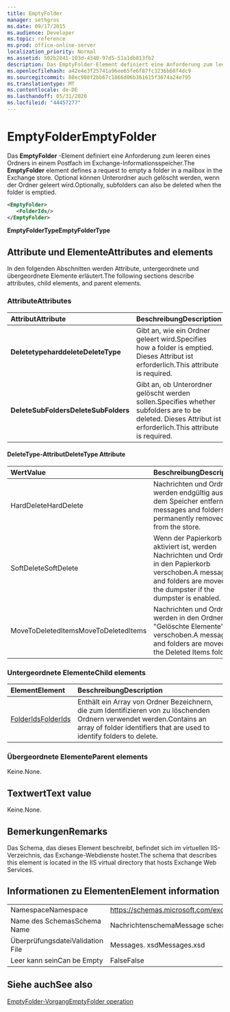 ```yaml
---
title: EmptyFolder
manager: sethgros
ms.date: 09/17/2015
ms.audience: Developer
ms.topic: reference
ms.prod: office-online-server
localization_priority: Normal
ms.assetid: 502b2841-103d-4340-97d5-51a1db813fb2
description: Das EmptyFolder-Element definiert eine Anforderung zum leeren eines Ordners in einem Postfach im Exchange-Informationsspeicher. Optional können Unterordner auch gelöscht werden, wenn der Ordner geleert wird.
ms.openlocfilehash: a42e4e3f25741a96ee65fe6f87fc3236b68f4dc9
ms.sourcegitcommit: 88ec988f2bb67c1866d06b361615f3674a24e795
ms.translationtype: MT
ms.contentlocale: de-DE
ms.lasthandoff: 05/31/2020
ms.locfileid: "44457277"
---
```

# <a name="emptyfolder"></a><span data-ttu-id="e8ced-104">EmptyFolder</span><span class="sxs-lookup"><span data-stu-id="e8ced-104">EmptyFolder</span></span>

<span data-ttu-id="e8ced-105">Das **EmptyFolder** -Element definiert eine Anforderung zum leeren eines Ordners in einem Postfach im Exchange-Informationsspeicher.</span><span class="sxs-lookup"><span data-stu-id="e8ced-105">The **EmptyFolder** element defines a request to empty a folder in a mailbox in the Exchange store.</span></span> <span data-ttu-id="e8ced-106">Optional können Unterordner auch gelöscht werden, wenn der Ordner geleert wird.</span><span class="sxs-lookup"><span data-stu-id="e8ced-106">Optionally, subfolders can also be deleted when the folder is emptied.</span></span> 
  
```XML
<EmptyFolder>
   <FolderIds/>
</EmptyFolder>
```

 <span data-ttu-id="e8ced-107">**EmptyFolderType**</span><span class="sxs-lookup"><span data-stu-id="e8ced-107">**EmptyFolderType**</span></span>
## <a name="attributes-and-elements"></a><span data-ttu-id="e8ced-108">Attribute und Elemente</span><span class="sxs-lookup"><span data-stu-id="e8ced-108">Attributes and elements</span></span>

<span data-ttu-id="e8ced-109">In den folgenden Abschnitten werden Attribute, untergeordnete und übergeordnete Elemente erläutert.</span><span class="sxs-lookup"><span data-stu-id="e8ced-109">The following sections describe attributes, child elements, and parent elements.</span></span>
  
### <a name="attributes"></a><span data-ttu-id="e8ced-110">Attribute</span><span class="sxs-lookup"><span data-stu-id="e8ced-110">Attributes</span></span>

|<span data-ttu-id="e8ced-111">**Attribut**</span><span class="sxs-lookup"><span data-stu-id="e8ced-111">**Attribute**</span></span>|<span data-ttu-id="e8ced-112">**Beschreibung**</span><span class="sxs-lookup"><span data-stu-id="e8ced-112">**Description**</span></span>|
|:-----|:-----|
|<span data-ttu-id="e8ced-113">**Deletetypeharddelete**</span><span class="sxs-lookup"><span data-stu-id="e8ced-113">**DeleteType**</span></span> <br/> |<span data-ttu-id="e8ced-114">Gibt an, wie ein Ordner geleert wird.</span><span class="sxs-lookup"><span data-stu-id="e8ced-114">Specifies how a folder is emptied.</span></span> <span data-ttu-id="e8ced-115">Dieses Attribut ist erforderlich.</span><span class="sxs-lookup"><span data-stu-id="e8ced-115">This attribute is required.</span></span>  <br/> |
|<span data-ttu-id="e8ced-116">**DeleteSubFolders**</span><span class="sxs-lookup"><span data-stu-id="e8ced-116">**DeleteSubFolders**</span></span> <br/> |<span data-ttu-id="e8ced-117">Gibt an, ob Unterordner gelöscht werden sollen.</span><span class="sxs-lookup"><span data-stu-id="e8ced-117">Specifies whether subfolders are to be deleted.</span></span> <span data-ttu-id="e8ced-118">Dieses Attribut ist erforderlich.</span><span class="sxs-lookup"><span data-stu-id="e8ced-118">This attribute is required.</span></span>  <br/> |
   
#### <a name="deletetype-attribute"></a><span data-ttu-id="e8ced-119">DeleteType-Attribut</span><span class="sxs-lookup"><span data-stu-id="e8ced-119">DeleteType Attribute</span></span>

|<span data-ttu-id="e8ced-120">**Wert**</span><span class="sxs-lookup"><span data-stu-id="e8ced-120">**Value**</span></span>|<span data-ttu-id="e8ced-121">**Beschreibung**</span><span class="sxs-lookup"><span data-stu-id="e8ced-121">**Description**</span></span>|
|:-----|:-----|
|<span data-ttu-id="e8ced-122">HardDelete</span><span class="sxs-lookup"><span data-stu-id="e8ced-122">HardDelete</span></span>  <br/> |<span data-ttu-id="e8ced-123">Nachrichten und Ordner werden endgültig aus dem Speicher entfernt.</span><span class="sxs-lookup"><span data-stu-id="e8ced-123">A messages and folders are permanently removed from the store.</span></span>  <br/> |
|<span data-ttu-id="e8ced-124">SoftDelete</span><span class="sxs-lookup"><span data-stu-id="e8ced-124">SoftDelete</span></span>  <br/> |<span data-ttu-id="e8ced-125">Wenn der Papierkorb aktiviert ist, werden Nachrichten und Ordner in den Papierkorb verschoben.</span><span class="sxs-lookup"><span data-stu-id="e8ced-125">A messages and folders are moved to the dumpster if the dumpster is enabled.</span></span>  <br/> |
|<span data-ttu-id="e8ced-126">MoveToDeletedItems</span><span class="sxs-lookup"><span data-stu-id="e8ced-126">MoveToDeletedItems</span></span>  <br/> |<span data-ttu-id="e8ced-127">Nachrichten und Ordner werden in den Ordner "Gelöschte Elemente" verschoben.</span><span class="sxs-lookup"><span data-stu-id="e8ced-127">A messages and folders are moved to the Deleted Items folder.</span></span>  <br/> |
   
### <a name="child-elements"></a><span data-ttu-id="e8ced-128">Untergeordnete Elemente</span><span class="sxs-lookup"><span data-stu-id="e8ced-128">Child elements</span></span>

|<span data-ttu-id="e8ced-129">**Element**</span><span class="sxs-lookup"><span data-stu-id="e8ced-129">**Element**</span></span>|<span data-ttu-id="e8ced-130">**Beschreibung**</span><span class="sxs-lookup"><span data-stu-id="e8ced-130">**Description**</span></span>|
|:-----|:-----|
|[<span data-ttu-id="e8ced-131">FolderIds</span><span class="sxs-lookup"><span data-stu-id="e8ced-131">FolderIds</span></span>](folderids.md) <br/> |<span data-ttu-id="e8ced-132">Enthält ein Array von Ordner Bezeichnern, die zum Identifizieren von zu löschenden Ordnern verwendet werden.</span><span class="sxs-lookup"><span data-stu-id="e8ced-132">Contains an array of folder identifiers that are used to identify folders to delete.</span></span>  <br/> |
   
### <a name="parent-elements"></a><span data-ttu-id="e8ced-133">Übergeordnete Elemente</span><span class="sxs-lookup"><span data-stu-id="e8ced-133">Parent elements</span></span>

<span data-ttu-id="e8ced-134">Keine.</span><span class="sxs-lookup"><span data-stu-id="e8ced-134">None.</span></span>
  
## <a name="text-value"></a><span data-ttu-id="e8ced-135">Textwert</span><span class="sxs-lookup"><span data-stu-id="e8ced-135">Text value</span></span>

<span data-ttu-id="e8ced-136">Keine.</span><span class="sxs-lookup"><span data-stu-id="e8ced-136">None.</span></span>
  
## <a name="remarks"></a><span data-ttu-id="e8ced-137">Bemerkungen</span><span class="sxs-lookup"><span data-stu-id="e8ced-137">Remarks</span></span>

<span data-ttu-id="e8ced-138">Das Schema, das dieses Element beschreibt, befindet sich im virtuellen IIS-Verzeichnis, das Exchange-Webdienste hostet.</span><span class="sxs-lookup"><span data-stu-id="e8ced-138">The schema that describes this element is located in the IIS virtual directory that hosts Exchange Web Services.</span></span>
  
## <a name="element-information"></a><span data-ttu-id="e8ced-139">Informationen zu Elementen</span><span class="sxs-lookup"><span data-stu-id="e8ced-139">Element information</span></span>

|||
|:-----|:-----|
|<span data-ttu-id="e8ced-140">Namespace</span><span class="sxs-lookup"><span data-stu-id="e8ced-140">Namespace</span></span>  <br/> |https://schemas.microsoft.com/exchange/services/2006/messages  <br/> |
|<span data-ttu-id="e8ced-141">Name des Schemas</span><span class="sxs-lookup"><span data-stu-id="e8ced-141">Schema Name</span></span>  <br/> |<span data-ttu-id="e8ced-142">Nachrichtenschema</span><span class="sxs-lookup"><span data-stu-id="e8ced-142">Message schema</span></span>  <br/> |
|<span data-ttu-id="e8ced-143">Überprüfungsdatei</span><span class="sxs-lookup"><span data-stu-id="e8ced-143">Validation File</span></span>  <br/> |<span data-ttu-id="e8ced-144">Messages. xsd</span><span class="sxs-lookup"><span data-stu-id="e8ced-144">Messages.xsd</span></span>  <br/> |
|<span data-ttu-id="e8ced-145">Leer kann sein</span><span class="sxs-lookup"><span data-stu-id="e8ced-145">Can be Empty</span></span>  <br/> |<span data-ttu-id="e8ced-146">False</span><span class="sxs-lookup"><span data-stu-id="e8ced-146">False</span></span>  <br/> |
   
## <a name="see-also"></a><span data-ttu-id="e8ced-147">Siehe auch</span><span class="sxs-lookup"><span data-stu-id="e8ced-147">See also</span></span>



[<span data-ttu-id="e8ced-148">EmptyFolder-Vorgang</span><span class="sxs-lookup"><span data-stu-id="e8ced-148">EmptyFolder operation</span></span>](emptyfolder-operation.md)


